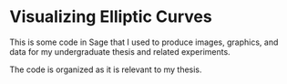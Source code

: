 # Visualizing Elliptic Curves

This is some code in Sage that I used to produce images, graphics, and data for my undergraduate thesis and related experiments. 

The code is organized as it is relevant to my thesis.
